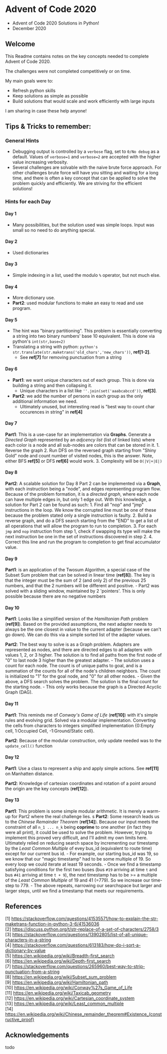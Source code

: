 # Advent of Code 2020
- Advent of Code 2020 Solutions in Python!
- December 2020

## Welcome
This Readme contains notes on the key concepts needed to complete Advent of Code 2020.

The challenges were not completed competitively or on time.

My main goals were to:
- Refresh python skills
- Keep solutions as simple as possible
- Build solutions that would scale and work efficiently with large inputs

I am sharing in case these help anyone!

## Tips & Tricks to remember:

### General Hints
- Debugging output is controlled by a `verbose` flag, set to `0/No debug` as a default. Values of `verbose=1` and `verbose=2` are accepted with the higher value increasing verbosity.
- Several challenges are solvable with the naive brute force approach. For other challenges brute force will have you sitting and waiting for a long time, and there is often a key concept that can be applied to solve the problem quickly and efficiently. We are striving for the efficient solutions! 


### Hints for each Day 
#### Day 1
- Many possibilities, but the solution used was simple loops. Input was small so no need to do anything special.

#### Day 2
- Used dictionaries

#### Day 3
- Simple indexing in a list, used the modulo `%` operator, but not much else.

#### Day 4
- More dictionary use. 
- **Part2**: used modular functions to make an easy to read and use program.

#### Day 5 
- The hint was "binary partitioning". This problem is essentially converting a string into two binary numbers' base 10 equivalent. This is done via python's `int(str,base=2)`
- Translating a string with python: ```python's str.translate(str.maketrans('old_chars','new_chars'))```, **ref[1-2]**.
    - See **ref[7]** for removing punctuation from a string

#### Day 6
- **Part1**: we want unique characters out of each group. This is done via building a string and then collapsing it.
    - Unique characters in a list like `''.join(set('aaabcabccd'))`, **ref[3]**.
- **Part2**: we add the number of persons in each group as the only additional information we need. 
    - Ultimately unused, but interesting read is "best way to count char occurences in string" in **ref[4]**

#### Day 7
**Part1**: This is a use-case for an implementation via **Graphs**. Generate a *Directed Graph* represented by an *adjcency list* (list of linked lists) where each color is a node and all sub-nodes are colors that can be stored in it. 
  	1. Reverse the graph
  	2. Run DFS on the reversed graph starting from "Shiny Gold" node and count number of visited nodes, this is the answer. Note, either BFS **ref[5]** or DFS **ref[6]** would work.
    3. Complexity will be `O(|V|+|E|)`

#### Day 8
**Part2**: A scalable solution for Day 8 Part 2 can be implemented via a **Graph**, with each instruction being a "node", and edges representing program flow. Because of the problem formation, it is a *directed graph*, where each node can have multiple edges in, but only 1 edge out. With this knowledge, a solution for Part 2 can be found as such:
    1. Find all "nop" and "jmp" instructions in the loop. We know the corrupted line must be one of these because the problem stated only a single instruction is faulty.
    2. Build a reverse graph, and do a DFS search starting from the "END" to get a list of all operations that will allow the program to run to completion.
    3. For each `jmp` and `nop` instruction from step 1, check if swapping its type will make the next instruction be one in the set of instructions discovered in step 2. 
    4. Correct this line and run the program to completion to get final accumulator value.

#### Day 9
**Part1**: is an application of the Twosum Algorithm, a special case of the Subset Sum problem that can be solved in linear time (**ref[8]**). The key is that the integer must be the sum of 2 (and only 2) of the previous 25 numbers, and that the 2 numbers will be different and positive.
    - Part2 was solved with a sliding window, maintained by 2 'pointers'. This is only possible because there are no negative numbers

#### Day 10
**Part1**: Looks like a simplified version of the *Hamiltonian Path* problem (**ref[9]**). Based on the provided assumptions, the next adapter needs to always be the one closest in value to the current adapter (because we can't go down). We can do this via a simple sorted list of the adapter values.

**Part2**: The best way to solve is as a Graph problem. Adapters are represented as nodes, and there are directed edges to all adapters with values 1, 2, or 3 higher. The solution is to find all paths from the first node of "0" to last node 3 higher than the greatest adapter. 
    - The solution uses a count for each node. The count is of unique paths to goal, and is a summation of the counts for all of the node's children neighbors. The count is initialized to "1" for the goal node, and "0" for all other nodes.
    - Given the above, a DFS search solves the problem. The solution is the final count for the starting node.
    - This only works because the graph is a Directed Acyclic Graph (DAG).

#### Day 11
**Part1**: This reminds me of *Conway's Game of Life* (**ref[10]**) with it's simple rules and evolving grid. Solved via a modular implementation. Converting the cells from characters to integers simplified implementation {0:Empty cell, 1:Occupied Cell, -1:Ground/Static cell}.

**Part2**: Because of the modular construction, only update needed was to the `update_cell()` function

#### Day 12
**Part1**: Use a class to represent a ship and apply simple actions. See **ref[11]** on Manhatten distance.

**Part2**: Knowledge of cartesian coordinates and rotation of a point around the origin are the key concepts (**ref[12]**).

#### Day 13
**Part1**: This problem is some simple modular arithmetic. It is merely a warm-up for Part2 where the real challenge lies.
s
**Part2**: Some research leads us to the *Chinese Remainder Theorem* (**ref[14]**). Because our input meets the constraint of all `n_1 ... n_k` being **coprime** to one another (in fact they were all print), it could be used to solve the problem. However, trying to implement this proved very difficult, and I'll admit my own limits here. Ultimately relied on reducing search space by incrementing our timestamp by the *Least Common Multiple* of evey bus_id (equivalent to route time) except for our current bus id. 
    - For example, our starting bus_id was 19, so we know that our "magic timestamp" had to be some multiple of 19. So every loop we could iterate at least 19 seconds.
    - Once we find a timestamp satisfying conditions for the first two buses (bus `#19` arriving at time `t` and bus `#41` arriving at time `t + 9`), the next timestamp has to be >= a multiple of the *Least Common Multiple* of 19 and 41 (=779). So we increase our time-step to 779.
    - The above repeats, narrowing our searchspace but larger and larger steps, until we find a timestamp that meets our requirements.

## References
[1] https://stackoverflow.com/questions/41535571/how-to-explain-the-str-maketrans-function-in-python-3-6/41536036  
[2] https://discuss.python.org/t/str-replace-of-a-set-of-characters/2758/3  
[3] https://stackoverflow.com/questions/13902805/list-of-all-unique-characters-in-a-string  
[4] https://stackoverflow.com/questions/613183/how-do-i-sort-a-dictionary-by-value  
[5] https://en.wikipedia.org/wiki/Breadth-first_search  
[6] https://en.wikipedia.org/wiki/Depth-first_search  
[7] https://stackoverflow.com/questions/265960/best-way-to-strip-punctuation-from-a-string  
[8] https://en.wikipedia.org/wiki/Subset_sum_problem  
[9] https://en.wikipedia.org/wiki/Hamiltonian_path  
[10] https://en.wikipedia.org/wiki/Conway%27s_Game_of_Life  
[11] https://en.wikipedia.org/wiki/Taxicab_geometry  
[12] https://en.wikipedia.org/wiki/Cartesian_coordinate_system  
[13] https://en.wikipedia.org/wiki/Least_common_multiple  
[14] https://en.wikipedia.org/wiki/Chinese_remainder_theorem#Existence_(constructive_proof)  

## Acknowledgements
todo
